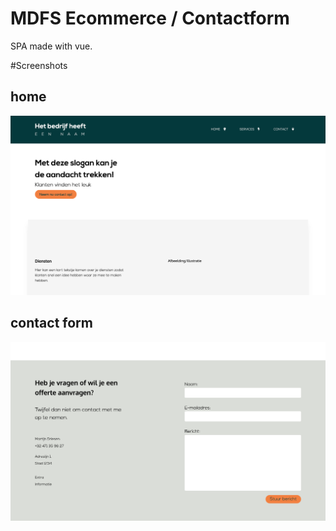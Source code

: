 # MDFS Ecommerce / Contactform
SPA made with vue.

#Screenshots
## home
<img src="screenshots/home.png">

## contact form
<img src="screenshots/contact.png">